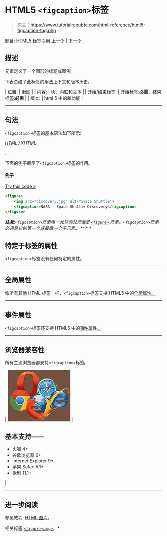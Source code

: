 # HTML5 `<figcaption>`标签

> 原文：<https://www.tutorialrepublic.com/html-reference/html5-figcaption-tag.php>

题目: [HTML5 标签引用](html5-tags.php) [上一个](html-fieldset-tag.php) | [下一个](html5-figure-tag.php)

## 描述

元素定义了一个图形的标题或图例。

下表总结了此标签的用法上下文和版本历史。

| 位置: | 街区 |
| 内容: | 块、内联和文本 |
| 开始/结束标签: | 开始标签:**必需**，结束标签:**必需** |
| 版本: | html 5 中的新功能 |

* * *

## 句法

`<figcaption>`标签的基本语法如下所示:

*HTML / XHTML:* <figcaption> ... </figcaption>

下面的例子展示了`<figcaption>`标签的作用。

#### 例子

[Try this code »](../codelab.php?topic=html5&file=figcaption-tag "Try this code using online Editor")

```html
<figure>
    <img src="discovery.jpg" alt="Space Shuttle">
    <figcaption>NASA - Space Shuttle Discovery</figcaption>
</figure>
```

 ***注意:**`<figcaption>`元素唯一允许的父元素是 [`<figure>`](#) 元素。`<figcaption>`元素必须是它的第一个或最后一个子元素。*  ** * *

## 特定于标签的属性

`<figcaption>`标签没有任何特定的属性。

* * *

## 全局属性

像所有其他 HTML 标签一样，`<figcaption>`标签支持 HTML5 中的[全局属性。](html5-global-attributes.php)

* * *

## 事件属性

`<figcaption>`标签还支持 HTML5 中的[事件属性。](html5-event-attributes.php)

* * *

## 浏览器兼容性

所有主流浏览器都支持`<figcaption>`标签。

| ![Browsers Icon](img/e9331123c77668c1832e541c2fca1002.png) | 

## 基本支持——

*   火狐 4+
*   谷歌浏览器 6+
*   Internet Explorer 9+
*   苹果 Safari 5.1+
*   歌剧 11.1+

 |

* * *

## 进一步阅读

参见教程: [HTML 图片](../html-tutorial/html-images.php)。

相关标签:[`<figure>`](html5-figure-tag.php)[`<img>`](html-img-tag.php)。*